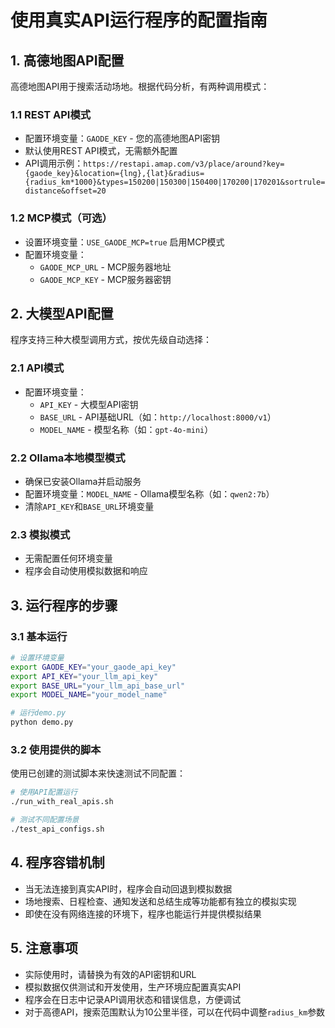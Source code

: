 # 使用真实API运行程序的配置指南

## 1. 高德地图API配置

高德地图API用于搜索活动场地。根据代码分析，有两种调用模式：

### 1.1 REST API模式
- 配置环境变量：`GAODE_KEY` - 您的高德地图API密钥
- 默认使用REST API模式，无需额外配置
- API调用示例：`https://restapi.amap.com/v3/place/around?key={gaode_key}&location={lng},{lat}&radius={radius_km*1000}&types=150200|150300|150400|170200|170201&sortrule=distance&offset=20`

### 1.2 MCP模式（可选）
- 设置环境变量：`USE_GAODE_MCP=true` 启用MCP模式
- 配置环境变量：
  - `GAODE_MCP_URL` - MCP服务器地址
  - `GAODE_MCP_KEY` - MCP服务器密钥

## 2. 大模型API配置

程序支持三种大模型调用方式，按优先级自动选择：

### 2.1 API模式
- 配置环境变量：
  - `API_KEY` - 大模型API密钥
  - `BASE_URL` - API基础URL（如：`http://localhost:8000/v1`）
  - `MODEL_NAME` - 模型名称（如：`gpt-4o-mini`）

### 2.2 Ollama本地模型模式
- 确保已安装Ollama并启动服务
- 配置环境变量：`MODEL_NAME` - Ollama模型名称（如：`qwen2:7b`）
- 清除`API_KEY`和`BASE_URL`环境变量

### 2.3 模拟模式
- 无需配置任何环境变量
- 程序会自动使用模拟数据和响应

## 3. 运行程序的步骤

### 3.1 基本运行
```bash
# 设置环境变量
export GAODE_KEY="your_gaode_api_key"
export API_KEY="your_llm_api_key"
export BASE_URL="your_llm_api_base_url"
export MODEL_NAME="your_model_name"

# 运行demo.py
python demo.py
```

### 3.2 使用提供的脚本
使用已创建的测试脚本来快速测试不同配置：

```bash
# 使用API配置运行
./run_with_real_apis.sh

# 测试不同配置场景
./test_api_configs.sh
```

## 4. 程序容错机制

- 当无法连接到真实API时，程序会自动回退到模拟数据
- 场地搜索、日程检查、通知发送和总结生成等功能都有独立的模拟实现
- 即使在没有网络连接的环境下，程序也能运行并提供模拟结果

## 5. 注意事项

- 实际使用时，请替换为有效的API密钥和URL
- 模拟数据仅供测试和开发使用，生产环境应配置真实API
- 程序会在日志中记录API调用状态和错误信息，方便调试
- 对于高德API，搜索范围默认为10公里半径，可以在代码中调整`radius_km`参数